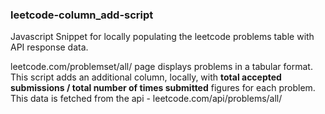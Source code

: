 ### leetcode-column_add-script

Javascript Snippet for locally populating the leetcode problems table with API response data.

leetcode.com/problemset/all/ page displays problems in a tabular format. This script adds an additional column, locally, with **total accepted submissions / total number of times submitted** figures for each problem. This data is fetched from the api - leetcode.com/api/problems/all/ 

